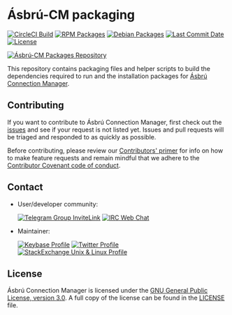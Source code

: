 # Ásbrú-CM packaging

[![CircleCI Build][build-badge]][build-url]
[![RPM Packages][rpm-badge]][rpm-url]
[![Debian Packages][deb-badge]][deb-url]
[![Last Commit Date][last-commit-badge]][commits-url]
[![License][license-badge]][license-url]

[![Ásbrú-CM Packages Repository][asbru-packages-banner]][asbru-home-page]

This repository contains packaging files and helper scripts to build the dependencies required to run and the installation packages for [Ásbrú Connection Manager](https://asbru-cm.net).

## Contributing

If you want to contribute to Ásbrú Connection Manager, first check out the [issues](https://github.com/asbru-cm/asbru-cm/issues) and see if your request is not listed yet.  Issues and pull requests will be triaged and responded to as quickly as possible.

Before contributing, please review our [Contributors' primer](https://github.com/asbru-cm/asbru-cm/blob/master/CONTRIBUTING.md) for info on how to make feature requests and remain mindful that we adhere to the [Contributor Covenant code of conduct](https://github.com/asbru-cm/asbru-cm/blob/master/CODE_OF_CONDUCT.md).

## Contact

* User/developer community:

  [![Telegram Group InviteLink][telegram-badge]][telegram-invite-link]
  [![IRC Web Chat][irc-badge]][irc-url]

* Maintainer:

  [![Keybase Profile][keybase-badge]][keybase-url]
  [![Twitter Profile][twitter-badge]][twitter-url]
  [![StackExchange Unix & Linux Profile][unix-rep-badge]][unix-rep-url]

## License

Ásbrú Connection Manager is licensed under the [GNU General Public License, version 3.0](http://www.gnu.org/licenses/gpl-3.0.html).  A full copy of the license can be found in the [LICENSE](LICENSE) file.

[asbru-packages-banner]: https://user-images.githubusercontent.com/15098724/57073366-c4d91a00-6c95-11e9-92f4-1be2f7f33493.png
[asbru-home-page]: https://asbru-cm.net/
[build-badge]: https://img.shields.io/circleci/project/github/RogueScholar/asbru-cm-packages.svg?style=for-the-badge&logo=CircleCI&logoColor=yellow
[build-url]: https://circleci.com/gh/RogueScholar/packages
[irc-badge]: https://img.shields.io/static/v1.svg?label=IRC%20Channel&labelColor=informational&style=for-the-badge&logo=HipChat&message=Enter%20Here&color=inactive
[irc-url]: https://www.st-city.net/?join=asbru-cm
[keybase-badge]: https://img.shields.io/keybase/pgp/rscholar.svg?label=Keybase&logo=Keybase&logoColor=white&style=for-the-badge
[keybase-url]: https://keybase.io/rscholar
[license-badge]: https://img.shields.io/github/license/RogueScholar/packages.svg?style=for-the-badge&logo=gnu&logoColor=white
[license-url]: LICENSE
[deb-badge]: https://img.shields.io/badge/Packages-Debian-blue.svg?style=for-the-badge&logo=debian&logoColor=lightblue
[deb-url]: https://packagecloud.io/asbru-cm/asbru-cm?filter=debs
[rpm-badge]: https://img.shields.io/badge/Packages-RPM-blue.svg?style=for-the-badge&logo=linux&logoColor=red
[rpm-url]: https://packagecloud.io/asbru-cm/asbru-cm?filter=rpms
[last-commit-badge]: https://img.shields.io/github/last-commit/RogueScholar/packages.svg?style=for-the-badge&logo=Github&logoColor=white
[commits-url]: https://github.com/RogueScholar/packages/commits/master
[telegram-badge]: https://img.shields.io/badge/telegram-channel-blue.svg?style=for-the-badge&logo=Telegram
[telegram-invite-link]: https://t.me/asbru_cm
[twitter-badge]: https://img.shields.io/twitter/follow/SingularErgoSum.svg?color=darkorange&label=On%20Twitter%20%40SingularErgoSum&logo=Twitter&style=for-the-badge
[twitter-url]: https://twitter.com/SingularErgoSum
[unix-rep-badge]: https://img.shields.io/stackexchange/unix/r/185848.svg?style=for-the-badge&logo=Stack%20Exchange
[unix-rep-url]: https://unix.stackexchange.com/users/185848/peter-j-mello?tab=profile
